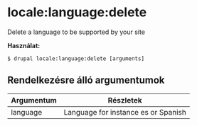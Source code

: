 # locale:language:delete
Delete a language to be supported by your site

**Használat:**
```
$ drupal locale:language:delete [arguments]
```

## Rendelkezésre álló argumentumok
Argumentum | Részletek
---------|-------------
language | Language for instance es or Spanish
